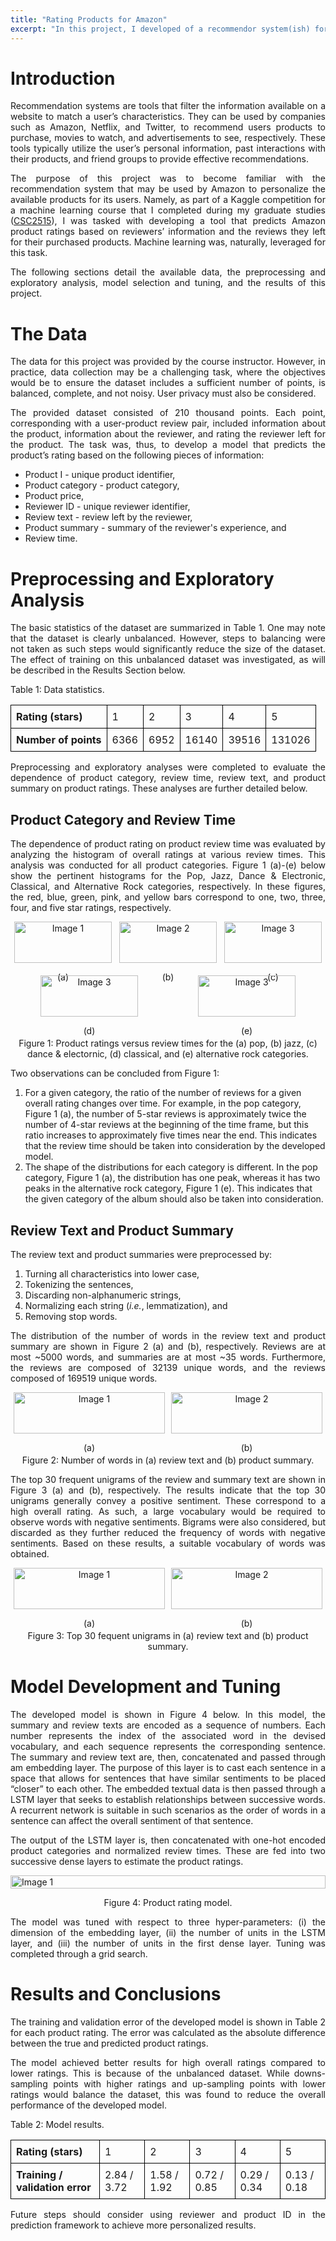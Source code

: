 ```yaml
---
title: "Rating Products for Amazon"
excerpt: "In this project, I developed of a recommendor system(ish) for Amazon."
---
```

<style>
	table {
	  width: 100%; /* Adjust the width as needed */
	  border-collapse: collapse; /* Optional: Borders collapse into one border */
	}
	th, td {
	  border: 1px solid black; /* Optional: Border styling for cells */
	  padding: 8px; /* Optional: Padding for cells */
	  text-align: left; /* Optional: Align text within cells */
	}
	
	p {
	  text-align: justify;
	}
</style>
# Introduction
Recommendation systems are tools that filter the information available on a website to match a user’s characteristics. They can be used by companies such as Amazon, Netflix, and Twitter, to recommend users products to purchase, movies to watch, and advertisements to see, respectively.  These tools typically utilize the user’s personal information, past interactions with their products, and friend groups to provide effective recommendations. 

The purpose of this project was to become familiar with the recommendation system that may be used by Amazon to personalize the available products for its users. Namely, as part of a Kaggle competition for a machine learning course that I completed during my graduate studies (<a href="https://www.cs.toronto.edu/~huang/courses/csc2515_2020f/" target="_blank">CSC2515</a>), I was tasked with developing a tool that predicts Amazon product ratings based on reviewers’ information and the reviews they left for their purchased products.  Machine learning was, naturally, leveraged for this task.

The following sections detail the available data, the preprocessing and exploratory analysis, model selection and tuning, and the results of this project.

# The Data
The data for this project was provided by the course instructor. However, in practice, data collection may be a challenging task, where the objectives would be to ensure the dataset includes a sufficient number of points, is balanced, complete, and not noisy. User privacy must also be considered. 

The provided dataset consisted of 210 thousand points. Each point, corresponding with a user-product review pair, included information about the product, information about the reviewer, and rating the reviewer left for the product. The task was, thus, to develop a model that predicts the product’s rating based on the following pieces of information: 
-	Product I - unique product identifier, 
-	Product category - product category, 
-	Product price,
-	Reviewer ID - unique reviewer identifier,
-	Review text - review left by the reviewer,
-	Product summary - summary of the reviewer's experience, and
-	Review time.

# Preprocessing and Exploratory Analysis
The basic statistics of the dataset are summarized in Table 1. One may note that the dataset is clearly unbalanced. However, steps to balancing were not taken as such steps would significantly reduce the size of the dataset. The effect of training on this unbalanced dataset was investigated, as will be described in the Results Section below.

<p style="text-align: left;"> Table 1: Data statistics. </p>
<table>
	<tr>
		<th> Rating (stars) </th>
		<td> 1 </td>
		<td> 2 </td>
		<td> 3 </td>
		<td> 4 </td>
		<td> 5 </td>
	</tr>
	<tr>
		<th> Number of points </th>
		<td> 6366 </td>
		<td> 6952 </td>
		<td> 16140 </td>
		<td> 39516 </td>
		<td> 131026 </td>
	</tr>
</table>

Preprocessing and exploratory analyses were completed to evaluate the dependence of product category, review time, review text, and product summary on product ratings. These analyses are further detailed below.

## Product Category and Review Time
The dependence of product rating on product review time was evaluated by analyzing the histogram of overall ratings at various review times. This analysis was conducted for all product categories. Figure 1 (a)-(e) below show the pertinent histograms for the Pop, Jazz, Dance & Electronic, Classical, and Alternative Rock categories, respectively. In these figures, the red, blue, green, pink, and yellow bars correspond to one, two, three, four, and five star ratings, respectively. 

<div style="display: flex; flex-wrap: wrap; justify-content: space-around;">
  <div style="flex: 0 1 calc(33% - 10px); margin-bottom: 20px; text-align: center;">
    <img src="{{ site.baseurl }}/assets/images/amazon_recommendation/pop.png" alt="Image 1" style="width: 100%;">
    <p style="text-align: center;">(a)</p>
  </div>
  
  <div style="flex: 0 1 calc(33% - 10px); margin-bottom: 20px; text-align: center;">
    <img src="{{ site.baseurl }}/assets/images/amazon_recommendation/Jazz.png" alt="Image 2" style="width: 100%;">
    <p style="text-align: center;">(b)</p>
  </div>

  <div style="flex: 0 1 calc(33% - 10px); margin-bottom: 20px; text-align: center;">
    <img src="{{ site.baseurl }}/assets/images/amazon_recommendation/dance_electron.png" alt="Image 3" style="width: 100%;">
    <p style="text-align: center;">(c)</p>
  </div>
  
  <div style="flex: 0 1 calc(33% - 10px); margin-bottom: 20px; text-align: center;">
    <img src="{{ site.baseurl }}/assets/images/amazon_recommendation/classical.png" alt="Image 3" style="width: 100%;">
    <p style="text-align: center;">(d)</p>
  </div>
  
  <div style="flex: 0 1 calc(33% - 10px); margin-bottom: 20px; text-align: center;">
    <img src="{{ site.baseurl }}/assets/images/amazon_recommendation/alt_rock.png" alt="Image 3" style="width: 100%;">
    <p style="text-align: center;">(e)</p>
  </div>
</div>
<p style="text-align: center;"> Figure 1: Product ratings versus review times for the (a) pop, (b) jazz, (c) dance & electornic, (d) classical, and (e) alternative rock categories.</p>

Two observations can be concluded from Figure 1:
1. For a given category, the ratio of the number of reviews for a given overall rating changes over time. For example, in the pop category, Figure 1 (a), the number of 5-star reviews is approximately twice the number of 4-star reviews at the beginning of the time frame, but this ratio increases to approximately five times near the end. This indicates that the review time should be taken into consideration by the developed model.
2. The shape of the distributions for each category is different. In the pop category, Figure 1 (a), the distribution has one peak, whereas it has two peaks in the alternative rock category, Figure 1 (e). This indicates that the given category of the album should also be taken into consideration.

## Review Text and Product Summary
The review text and product summaries were preprocessed by:
1. Turning all characteristics into lower case, 
2. Tokenizing the sentences, 
3. Discarding non-alphanumeric strings, 
4. Normalizing each string (*i.e.*, lemmatization), and 
5. Removing stop words. 

The distribution of the number of words in the review text and product summary are shown in Figure 2 (a) and (b), respectively. Reviews are at most ~5000 words, and summaries are at most ~35 words. Furthermore, the reviews are composed of 32139 unique words, and the reviews composed of 169519 unique words. 

<div style="display: flex; flex-wrap: wrap; justify-content: space-around;">
  <div style="flex: 0 1 calc(50% - 10px); margin-bottom: 20px; text-align: center;">
    <img src="{{ site.baseurl }}/assets/images/amazon_recommendation/review_length.png" alt="Image 1" style="width: 100%;">
    <p style="text-align: center;">(a)</p>
  </div>
  
  <div style="flex: 0 1 calc(50% - 10px); margin-bottom: 20px; text-align: center;">
    <img src="{{ site.baseurl }}/assets/images/amazon_recommendation/summary_length.png" alt="Image 2" style="width: 100%;">
    <p style="text-align: center;">(b)</p>
  </div>
</div>
<p style="text-align: center;"> Figure 2: Number of words in (a) review text and (b) product summary.</p>

The top 30 frequent unigrams of the review and summary text are shown in Figure 3 (a) and (b), respectively. The results indicate that the top 30 unigrams generally convey a positive sentiment. These correspond to a high overall rating. As such, a large vocabulary would be required to observe words with negative sentiments. Bigrams were also considered, but discarded as they further reduced the frequency of words with negative sentiments. Based on these results, a suitable vocabulary of words was obtained.

<div style="display: flex; flex-wrap: wrap; justify-content: space-around;">
  <div style="flex: 0 1 calc(50% - 10px); margin-bottom: 20px; text-align: center;">
    <img src="{{ site.baseurl }}/assets/images/amazon_recommendation/review_word_dist.png" alt="Image 1" style="width: 100%;">
    <p style="text-align: center;">(a)</p>
  </div>
  
  <div style="flex: 0 1 calc(50% - 10px); margin-bottom: 20px; text-align: center;">
    <img src="{{ site.baseurl }}/assets/images/amazon_recommendation/summary_word_dist_unigram.png" alt="Image 2" style="width: 100%;">
    <p style="text-align: center;">(b)</p>
  </div>
</div>
<p style="text-align: center;"> Figure 3: Top 30 fequent unigrams in (a) review text and (b) product summary.</p>

# Model Development and Tuning
The developed model is shown in Figure 4 below.  In this model, the summary and review texts are encoded as a sequence of numbers. Each number represents the index of the associated word in the devised vocabulary, and each sequence represents the corresponding sentence.  The summary and review text are, then, concatenated and passed through am embedding layer. The purpose of this layer is to cast each sentence in a space that allows for sentences that have similar sentiments to be placed “closer” to each other.  The embedded textual data is then passed through a LSTM layer that seeks to establish relationships between successive words. A recurrent network is suitable in such scenarios as the order of words in a sentence can affect the overall sentiment of that sentence. 

The output of the LSTM layer is, then concatenated with one-hot encoded product categories and normalized review times. These are fed into two successive dense layers to estimate the product ratings.
<div style="display: flex; flex-wrap: wrap; justify-content: space-around;">
<img src="{{ site.baseurl }}/assets/images/amazon_recommendation/amazon_comp_model.png" alt="Image 1" style="width: 100%; align: middle;" >
</div>
<p style="text-align: center;">Figure 4: Product rating model.</p>

The model was tuned with respect to three hyper-parameters: (i) the dimension of the embedding layer, (ii) the number of units in the LSTM layer, and (iii) the number of units in the first dense layer. Tuning was completed through a grid search.

# Results and Conclusions
The training and validation error of the developed model is shown in Table 2 for each product rating. The error was calculated as the absolute difference between the true and predicted product ratings. 

The model achieved better results for high overall ratings compared to lower ratings. This is because of the unbalanced dataset. While downs-sampling points with higher ratings and up-sampling points with lower ratings would balance the dataset, this was found to reduce the overall performance of the developed model.


<p style="text-align: left;"> Table 2: Model results. </p>
<table>
	<tr>
		<th> Rating (stars) </th>
		<td> 1 </td>
		<td> 2 </td>
		<td> 3 </td>
		<td> 4 </td>
		<td> 5 </td>
	</tr>
	<tr>
		<th> Training / validation error </th>
		<td> 2.84 / 3.72 </td>
		<td> 1.58 / 1.92 </td>
		<td> 0.72 / 0.85 </td>
		<td> 0.29 / 0.34 </td>
		<td> 0.13 / 0.18 </td>
	</tr>
</table>


Future steps should consider using reviewer and product ID in the prediction framework to achieve more personalized results. 

